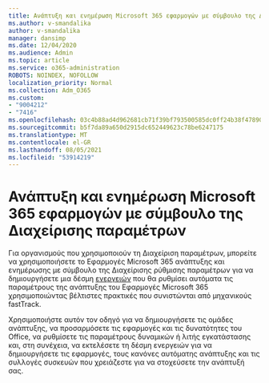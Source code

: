 ```yaml
---
title: Ανάπτυξη και ενημέρωση Microsoft 365 εφαρμογών με σύμβουλο της Διαχείρισης παραμέτρων
ms.author: v-smandalika
author: v-smandalika
manager: dansimp
ms.date: 12/04/2020
ms.audience: Admin
ms.topic: article
ms.service: o365-administration
ROBOTS: NOINDEX, NOFOLLOW
localization_priority: Normal
ms.collection: Adm_O365
ms.custom:
- "9004212"
- "7416"
ms.openlocfilehash: 03c4b88ad4d962681cb71f39bf793500585dc0ff24b38f47890547781fc25f80
ms.sourcegitcommit: b5f7da89a650d2915dc652449623c78be6247175
ms.translationtype: MT
ms.contentlocale: el-GR
ms.lasthandoff: 08/05/2021
ms.locfileid: "53914219"
---
```

# <a name="deploy-and-update-microsoft-365-apps-with-configuration-manager-advisor"></a>Ανάπτυξη και ενημέρωση Microsoft 365 εφαρμογών με σύμβουλο της Διαχείρισης παραμέτρων

Για οργανισμούς που χρησιμοποιούν τη Διαχείριση παραμέτρων, μπορείτε να χρησιμοποιήσετε το Εφαρμογές Microsoft 365 ανάπτυξης και ενημέρωσης με σύμβουλο της Διαχείρισης ρύθμισης παραμέτρων για να δημιουργήσετε μια δέσμη [ενεργειών](https://go.microsoft.com/fwlink/?linkid=2146549) που θα ρυθμίσει αυτόματα τις παραμέτρους της ανάπτυξης του Εφαρμογές Microsoft 365 χρησιμοποιώντας βέλτιστες πρακτικές που συνιστώνται από μηχανικούς fastTrack.

Χρησιμοποιήστε αυτόν τον οδηγό για να δημιουργήσετε τις ομάδες ανάπτυξης, να προσαρμόσετε τις εφαρμογές και τις δυνατότητες του Office, να ρυθμίσετε τις παραμέτρους δυναμικών ή λιτής εγκατάστασης και, στη συνέχεια, να εκτελέσετε τη δέσμη ενεργειών για να δημιουργήσετε τις εφαρμογές, τους κανόνες αυτόματης ανάπτυξης και τις συλλογές συσκευών που χρειάζεστε για να στοχεύσετε την ανάπτυξή σας.
